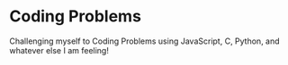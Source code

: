 # Coding Problems

Challenging myself to Coding Problems using JavaScript, C, Python, and whatever
else I am feeling!
